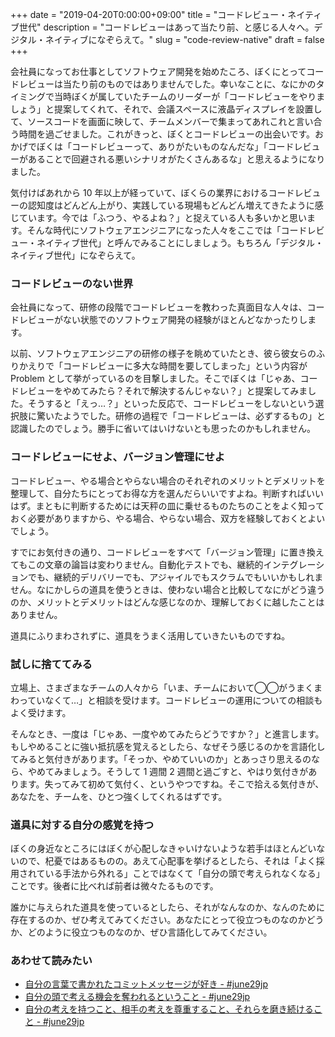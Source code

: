 +++
date = "2019-04-20T0:00:00+09:00"
title = "コードレビュー・ネイティブ世代"
description = "コードレビューはあって当たり前、と感じる人々へ。デジタル・ネイティブになぞらえて。"
slug = "code-review-native"
draft = false
+++

会社員になってお仕事としてソフトウェア開発を始めたころ、ぼくにとってコードレビューは当たり前のものではありませんでした。幸いなことに、なにかのタイミングで当時ぼくが属していたチームのリーダーが「コードレビューをやりましょう」と提案してくれて、それで、会議スペースに液晶ディスプレイを設置して、ソースコードを画面に映して、チームメンバーで集まってあれこれと言い合う時間を過ごせました。これがきっと、ぼくとコードレビューの出会いです。おかげでぼくは「コードレビューって、ありがたいものなんだな」「コードレビューがあることで回避される悪いシナリオがたくさんあるな」と思えるようになりました。

気付けばあれから 10 年以上が経っていて、ぼくらの業界におけるコードレビューの認知度はどんどん上がり、実践している現場もどんどん増えてきたように感じています。今では「ふつう、やるよね？」と捉えている人も多いかと思います。そんな時代にソフトウェアエンジニアになった人々をここでは「コードレビュー・ネイティブ世代」と呼んでみることにしましょう。もちろん「デジタル・ネイティブ世代」になぞらえて。

### コードレビューのない世界

会社員になって、研修の段階でコードレビューを教わった真面目な人々は、コードレビューがない状態でのソフトウェア開発の経験がほとんどなかったりします。

以前、ソフトウェアエンジニアの研修の様子を眺めていたとき、彼ら彼女らのふりかえりで「コードレビューに多大な時間を要してしまった」という内容が Problem として挙がっているのを目撃しました。そこでぼくは「じゃあ、コードレビューをやめてみたら？それで解決するんじゃない？」と提案してみました。そうすると「えっ…？」といった反応で、コードレビューをしないという選択肢に驚いたようでした。研修の過程で「コードレビューは、必ずするもの」と認識したのでしょう。勝手に省いてはいけないとも思ったのかもしれません。

### コードレビューにせよ、バージョン管理にせよ

コードレビュー、やる場合とやらない場合のそれぞれのメリットとデメリットを整理して、自分たちにとってお得な方を選んだらいいですよね。判断すればいいはず。まともに判断するためには天秤の皿に乗せるものたちのことをよく知っておく必要がありますから、やる場合、やらない場合、双方を経験しておくとよいでしょう。

すでにお気付きの通り、コードレビューをすべて「バージョン管理」に置き換えてもこの文章の論旨は変わりません。自動化テストでも、継続的インテグレーションでも、継続的デリバリーでも、アジャイルでもスクラムでもいいかもしれません。なにかしらの道具を使うときは、使わない場合と比較してなにがどう違うのか、メリットとデメリットはどんな感じなのか、理解しておくに越したことはありません。

道具にふりまわされずに、道具をうまく活用していきたいものですね。

### 試しに捨ててみる

立場上、さまざまなチームの人々から「いま、チームにおいて◯◯がうまくまわっていなくて…」と相談を受けます。コードレビューの運用についての相談もよく受けます。

そんなとき、一度は「じゃあ、一度やめてみたらどうですか？」と進言します。もしやめることに強い抵抗感を覚えるとしたら、なぜそう感じるのかを言語化してみると気付きがあります。「そっか、やめていいのか」とあっさり思えるのなら、やめてみましょう。そうして 1 週間 2 週間と過ごすと、やはり気付きがあります。失ってみて初めて気付く、というやつですね。そこで拾える気付きが、あなたを、チームを、ひとつ強くしてくれるはずです。

### 道具に対する自分の感覚を持つ

ぼくの身近なところにはぼくが心配しなきゃいけないような若手はほとんどいないので、杞憂ではあるものの。あえて心配事を挙げるとしたら、それは「よく採用されている手法から外れる」ことではなくて「自分の頭で考えられなくなる」ことです。後者に比べれば前者は微々たるものです。

誰かに与えられた道具を使っているとしたら、それがなんなのか、なんのために存在するのか、ぜひ考えてみてください。あなたにとって役立つものなのかどうか、どのように役立つものなのか、ぜひ言語化してみてください。

### あわせて読みたい

- <a href="https://june29.jp/2017/01/11/your-own-commit-message/" title="自分の言葉で書かれたコミットメッセージが好き - #june29jp">自分の言葉で書かれたコミットメッセージが好き - #june29jp</a>
- <a href="https://june29.jp/2017/12/25/think-by-myself/" title="自分の頭で考える機会を奪われるということ - #june29jp">自分の頭で考える機会を奪われるということ - #june29jp</a>
- <a href="https://june29.jp/2019/04/06/keep-on-thinking/" title="自分の考えを持つこと、相手の考えを尊重すること、それらを磨き続けること - #june29jp">自分の考えを持つこと、相手の考えを尊重すること、それらを磨き続けること - #june29jp</a>
